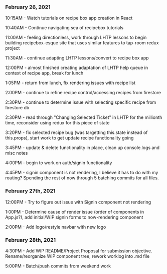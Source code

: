### February 26, 2021

10:15AM - Watch tutorials on recipe box app creation in React

10:40AM - Continue navigating sea of recipebox tutorials

11:00AM - feeling directionless, work through LHTP lessons to begin building recipebox-esque site that uses similar features to tap-room redux project

11:30AM - continue adapting LHTP lessons/convert to recipe box app

12:00PM - almost finished creating adaptation of LHTP help queue in context of recipe app, break for lunch

1:05PM - return from lunch, fix rendering issues with recipe list

2:00PM - continue to refine recipe control/accessing recipes from firestore

2:30PM - continue to determine issue with selecting specific recipe from firestore db

2:30PM - read through "Changing Selected Ticket" in LHTP for the millionth time, reconsider using redux for this piece of state

3:20PM - fix selected recipe bug (was targetting this.state instead of this.props), start work to get update recipe functionality going

3:45PM - update & delete functionality in place, clean up console.logs and misc notes

4:00PM - begin to work on auth/signin functionality

4:45PM - signin component is not rendering, I believe it has to do with my routing? Spending the rest of now through 5 batching commits for all files.

### February 27th, 2021

12:00PM - Try to figure out issue with Signin component not rendering

1:00PM - Determine cause of render issue (order of components in App.js?), add initial/WIP signin forms to now-rendering component

2:00PM - Add logo/restyle navbar with new logo

### February 28th, 2021

4:30PM - Add WIP README/Project Proposal for submission objective. Rename/reorganize WIP component tree, rework worklog into .md file

5:00PM - Batch/push commits from weekend work


